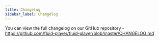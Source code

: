 ```yaml
---
title: Changelog
sidebar_label: Changelog
---
```


You can view the full changelog on our GitHub repository - https://github.com/fluid-player/fluid-player/blob/master/CHANGELOG.md
